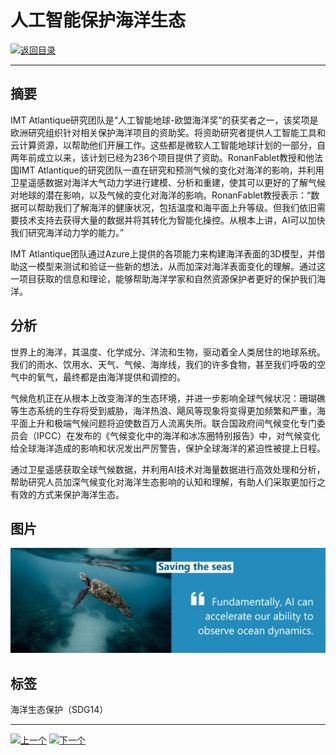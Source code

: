 # 人工智能保护海洋生态

[![返回目录](http://img.shields.io/badge/点击-返回目录-875A7B.svg?style=flat&colorA=8F8F8F)](/)

----------

## 摘要

IMT Atlantique研究团队是“人工智能地球-欧盟海洋奖”的获奖者之一，该奖项是欧洲研究组织针对相关保护海洋项目的资助奖。将资助研究者提供人工智能工具和云计算资源，以帮助他们开展工作。这些都是微软人工智能地球计划的一部分，自两年前成立以来，该计划已经为236个项目提供了资助。RonanFablet教授和他法国IMT Atlantique的研究团队一直在研究和预测气候的变化对海洋的影响，并利用卫星遥感数据对海洋大气动力学进行建模、分析和重建，使其可以更好的了解气候对地球的潜在影响，以及气候的变化对海洋的影响。RonanFablet教授表示：“数据可以帮助我们了解海洋的健康状况，包括温度和海平面上升等级。但我们依旧需要技术支持去获得大量的数据并将其转化为智能化操控。从根本上讲，AI可以加快我们研究海洋动力学的能力。”

IMT Atlantique团队通过Azure上提供的各项能力来构建海洋表面的3D模型，并借助这一模型来测试和验证一些新的想法，从而加深对海洋表面变化的理解。通过这一项目获取的信息和理论，能够帮助海洋学家和自然资源保护者更好的保护我们海洋。


## 分析

世界上的海洋，其温度、化学成分、洋流和生物，驱动着全人类居住的地球系统。我们的雨水、饮用水、天气、气候、海岸线，我们的许多食物，甚至我们呼吸的空气中的氧气，最终都是由海洋提供和调控的。

气候危机正在从根本上改变海洋的生态环境，并进一步影响全球气候状况：珊瑚礁等生态系统的生存将受到威胁，海洋热浪、飓风等现象将变得更加频繁和严重，海平面上升和极端气候问题将迫使数百万人流离失所。联合国政府间气候变化专门委员会（IPCC）在发布的《气候变化中的海洋和冰冻圈特别报告》中，对气候变化给全球海洋造成的影响和状况发出严厉警告，保护全球海洋的紧迫性被提上日程。

通过卫星遥感获取全球气候数据，并利用AI技术对海量数据进行高效处理和分析，帮助研究人员加深气候变化对海洋生态影响的认知和理解，有助人们采取更加行之有效的方式来保护海洋生态。




## 图片

![图片](14.1.1.jpg)


## 标签

海洋生态保护（SDG14）



----------

 [![上一个](http://img.shields.io/badge/查看-上一个-875A7B.svg?style=flat&colorA=8F8F8F)](https://doc.shanghaiopen.org.cn/case/13/1.html)
 [![下一个](http://img.shields.io/badge/查看-下一个-875A7B.svg?style=flat&colorA=8F8F8F)](https://doc.shanghaiopen.org.cn/case/15/1.html)
 
 
